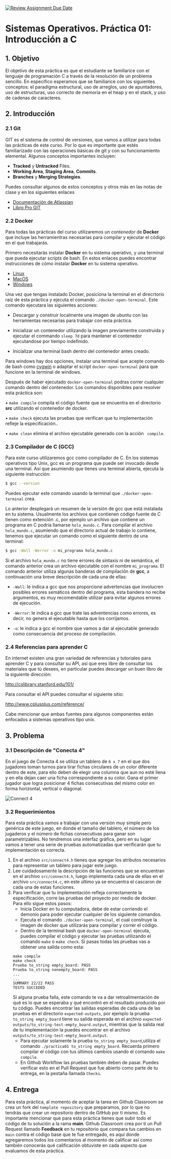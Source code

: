 [![Review Assignment Due Date](https://classroom.github.com/assets/deadline-readme-button-24ddc0f5d75046c5622901739e7c5dd533143b0c8e959d652212380cedb1ea36.svg)](https://classroom.github.com/a/6BhMk-lh)
# Sistemas Operativos. Práctica 01: Introducción a C

## 1. Objetivo
El objetivo de esta práctica es que el estudiante se familiarice con el lenguaje de programación C a través de la resolución de un problema sencillo. En especifico esperamos que se familiarice con los siguientes conceptos: el paradigma estructural, uso de arreglos, uso de apuntadores, uso de estructuras, uso correcto de memoria en el heap y en el stack, y uso de cadenas de caracteres.

## 2. Introducción

### 2.1 Git
GIT es el sistema de control de versiones, que vamos a utilizar para todas las prácticas de este curso. Por lo que es importante que estés familiarizado con las operaciones básicas de git y con su funcionamiento elemental. Algunos conceptos importantes incluyen:

* __Tracked__ y __Untracked__ Files.
* __Working Area__, __Staging Area__, __Commits__.
* __Branches__ y __Merging Strategies__.

Puedes consultar algunos de estos conceptos y otros más en las notas de clase y en los siguientes enlaces

* [Documentación de Atlassian](https://www.atlassian.com/git/tutorials/what-is-version-control)
* [Libro Pro GIT](https://git-scm.com/book/en/v2)

### 2.2 Docker
Para todas las prácticas del curso utilizaremos un _contenedor_ de __Docker__  que incluye las herramientras necesarias para compilar y ejecutar el código en el que trabajarás.

Primero necesitarás instalar __Docker__  en tu sistema operativo, y una terminal que pueda ejecutar scripts de bash. En estos enlaces puedes encontrar instrucciones de cómo instalar __Docker__ en tu sistema operativo.

* [Linux](https://docs.docker.com/install)
* [MacOS](https://docs.docker.com/docker-for-mac/install/)
* [Windows](https://docs.docker.com/docker-for-windows/)

Una vez que tengas instalado Docker, posiciona la terminal en el direcrtorio raíz de esta práctica y ejecuta el comando `./docker-open-terminal`. Este comando ejecutara las siguientes acciones:

* Descargar y construir localmente una imagen de ubuntu con las herramientas necesarias para trabajar con esta práctica.

* Inicializar un contenedor utilizando la imagen previamentre construida y ejecutar el commando `sleep 7d` para mantener el contenedor ejecutandose por tiempo indefinido.

* Inicializar una terminal bash dentro del contenedor antes creado.

Para windows hay dos opciones, instalar una terminal que acepte comando de bash como [cygwin](https://www.cygwin.com) o adaptar el script `docker-open-terminal` para que funcione en la terminal de windows.

Después de haber ejecutado `docker-open-terminal` podras correr cualquier comando dentro del contenedor. Los comandos disponibles para resolver esta práctica son:

• `make compile` compila el código fuente que se encuentra en el directorio __src__ utilizando el contenedor de docker.

• `make check` ejecuta las pruebas que verifican que tu implementación refleje la especificación..

• `make clean` elimina el archivo ejecutable generado con la acción ` compile`.

### 2.3 Compilador de C (GCC)

Para este curso utilizaremos gcc como compilador de C. En los sistemas operativos tipo Unix, gcc es un programa que puede ser invocado desde una terminal. Así que asumiendo que tienes una terminal abierta, ejecuta la siguiente instrucción:

```bash
$ gcc --version
```

Puedes ejecutar este comando usando la terminal que `./docker-open-terminal` crea.

Lo anterior desplegará un resumen de la versión de gcc que está instalada en tu sistema. Usualmente los archivos que contienen código fuente de C tienen como extención .c, por ejemplo un archivo que contiene un programa en C podría llamarse `hola_mundo.c`. Para compilar el archivo `hola_mundo.c`, asumiendo que el directorio actual de trabajo lo contiene, tenemos que ejecutar un comando como el siguiente dentro de una terminal:

```bash
$ gcc -Wall -Werror -o mi_programa hola_mundo.c
```

Si el archivo `hola_mundo.c` no tiene errores de sintaxis ni de semántica, el comando anterior crea un archivo ejecutable con el nombre `mi_programa`. El comando anterior utiliza algunas banderas de compilación de **gcc**, a continuación una breve descripción de cada una de ellas:

* `-Wall`: le indica a gcc que nos proporcione advertencias que involucren posibles errores semáticos dentro del programa, esta bandera no recibe argumentos, es muy recomendable utilizar para evitar algunos errores de ejecución.

* `-Werror`: le indica a gcc que trate las adventencias como errores, es decir, no genera el ejecutable hasta que los corrijamos.

* `-o`: le indica a gcc el nombre que vamos a dar al ejecutable generado como consecuencia del proceso de compilación.


### 2.4 Referencias para aprender C

En internet existen una gran variedad de referencias y tutoriales para aprender C y para consultar su API, así que eres libre de consultar los materiales que tú desees, en particular puedes descargar un buen libro de la siguiente dirección:

http://cslibrary.stanford.edu/101/

Para consultar el API puedes consultar el siguiente sitio:

http://www.cplusplus.com/reference/

Cabe mencionar que ambas fuentes para algunos componentes están enfocados a sistemas operativos tipo unix.

## 3. Problema

### 3.1 Descripción de "Conecta 4"
En el juego de Conecta 4 se utiliza un tablero de `6 x 7` en el que dos jugadores toman turnos para tirar fichas circulares de un color diferente dentro de este, para ello deben de elegir una columna que aun no esté llena y en ella dejan caer una ficha correspondiente a su color. Gana el primer jugador que logra posicionar 4 fichas consecutivas del mismo color en forma horizontal, vertical o diagonal.

![Connect 4](assets/connect4-animation.gif "Conecta 4 de dos jugadores en un tablero de 6x7")

### 3.2 Requerimientos
Para esta práctica vamos a trabajar con una versión muy simple pero genérica de este juego, en donde el tamaño del tablero, el número de los jugaderos y el número de fichas consecutivas para ganar son parametrizables. No tendremos una interfaz gráfica, pero en su lugar vamos a tener una serie de pruebas automatizadas que verificarán que tu implementación es correcta.
 1. En el archivo `src/connect4.h`  tienes que agregar los atributos necesarios para representar un tablero para jugar este juego.
 2. Lee cuidadosamente la descripción de las funciones que se encuentran en el archivo `src/connect4.h`, luego implementa cada una de ellas en el archivo `src/connect4.c`, en este último ya se encuentra el cascaron de cada una de estas funciones.
 3. Para verificar que tu implementación refleja correctamente la especificación, corre las pruebas del proyecto por medio de docker. Para ello sigue estos pasos:
    - Inicia Docker en tu computadora, debe de estar corriendo el demonio para poder ejecutar cualquier de los siguiente comandos.
    - Ejecuta el comando `./docker-open-terminal`, el cual construye la imagen de docker que utilizarás para compilar y correr el código.
    - Dentro de la terminal bash que `docker-open-terminal` ejecuta, puedes compilar el código y ejecutar las pruebas utilizando el comando `make` o `make check`. Si pasas todas las pruebas vas a obtener una salida como esta:
    ```
    make compile
    make check
    Prueba to_string empty_board: PASS
    Prueba to_string nonempty_board: PASS
    ...
    ...
    SUMMARY 22/22 PASS
    TESTS SUCCEDED
    ```
    Si alguna prueba falla, este comando te va a dar retroalimentación de qué es lo que se esperaba y qué encontró en el resultado producido por tu código. Puedes encontrar las salidas esperadas de cada una de las pruebas en el directorio `expected-outputs`, por ejemplo la prueba `to_string empty_board` tiene su salida esperada en el archivo `expected-outputs/to_string-test-empty_board.output`, mientras que la salida real de tu implementación la puedes encontrar en el archivo `outputs/to_string-test-empty_board.output`.
    - Para ejecutar solamente la prueba `to_string empty_board`,utiliza el comando `./practica01 to_string empty_board`. Recuerda primero compilar el código con tus últimos cambios usando el comando `make compile`.
    - En Github Workflow las pruebas también deben de pasar. Puedes verificar esto en el Pull Request que fue abierto como parte de tu entrega, en la pestaña llamada `Checks`.

## 4. Entrega

Para esta práctica, al momento de aceptar la tarea en Github Classroom se crea un fork del `template repository` que preparamos, por lo que no tendrás que crear un repositorio dentro de GitHub por ti mismo. Es importante mencionar que para esta práctica tienes que subir todo el código de tu solución a la rama **main**. Github Classroom crea por ti un Pull Request llamado **Feedback** en tu repositorio que compara tus cambios en `main` contra el código base que te fue entregado, es aquí donde agregaremos todos los comentarios al momento de calificar así como también conocerás qué calificación obtuviste en cada aspecto que evaluamos de esta práctica.